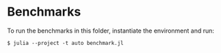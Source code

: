 # Benchmarks

To run the benchmarks in this folder, instantiate the environment and run:

```
$ julia --project -t auto benchmark.jl
```
